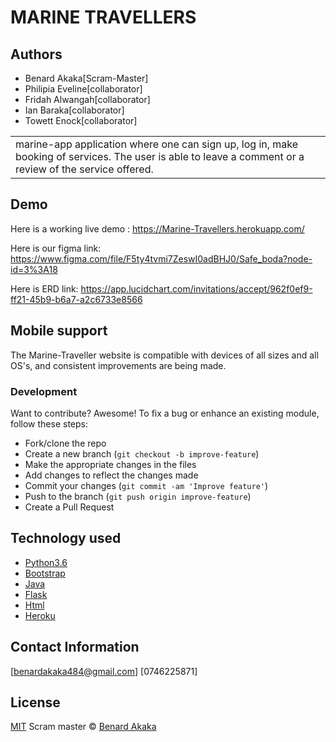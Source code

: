 # MARINE TRAVELLERS

## Authors
* Benard Akaka[Scram-Master]
* Philipia Eveline[collaborator]
* Fridah Alwangah[collaborator]
* Ian Baraka[collaborator]
* Towett Enock[collaborator]

<table>
<tr>
<td>
marine-app application where one can sign up, log in, make booking of services. The user is able to leave a comment or a review of the service offered.
</td>
</tr>
</table>

## Demo
Here is a working live demo : https://Marine-Travellers.herokuapp.com/

Here is our figma link: https://www.figma.com/file/F5ty4tvmi7ZeswI0adBHJ0/Safe_boda?node-id=3%3A18

Here is ERD link:  https://app.lucidchart.com/invitations/accept/962f0ef9-ff21-45b9-b6a7-a2c6733e8566

## Mobile support
The Marine-Traveller website is compatible with devices of all sizes and all OS's, and consistent improvements are being made.

### Development

Want to contribute? Awesome!
To fix a bug or enhance an existing module, follow these steps:
- Fork/clone the repo
- Create a new branch (`git checkout -b improve-feature`)
- Make the appropriate changes in the files
- Add changes to reflect the changes made
- Commit your changes (`git commit -am 'Improve feature'`)
- Push to the branch (`git push origin improve-feature`)
- Create a Pull Request

## Technology used

- [Python3.6](https://www.python.org/)
- [Bootstrap](https://getbootstrap.com/docs/4.3/getting-started/introduction/)
- [Java](https://codeinstitute.net/blog/what-is-java/)
- [Flask](http://flask.pocoo.org/)
- [Html](https://www.w3schools.com/html/default.asp)
- [Heroku](https://heroku.com)

## Contact Information

[benardakaka484@gmail.com]
[0746225871]


## License 
[MIT](https://github.com/Benardakaka/Marine-Travellers/master/LICENSE.md)
Scram master
 © [Benard Akaka](https://github.com/Benardakaka)


